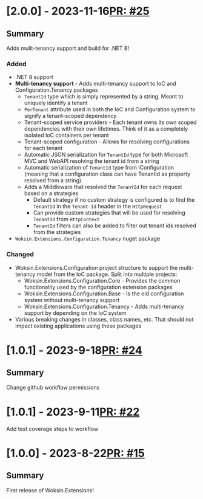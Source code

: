 # [2.0.0] - 2023-11-16[PR: #25](https://github.com/woksin-org/Woksin.Extensions/pull/25)
## Summary

Adds mulit-tenancy support and build for .NET 8!

### Added

- .NET 8 support
- **Multi-tenancy support** - Adds multi-tenancy support to IoC and Configuration.Tenancy packages
  - `TenantId` type which is simply represented by a string. Meant to uniquely identify a tenant
  - `PerTenant` attribute used in both the IoC and Configuration system to signify a tenant-scoped dependency
  - Tenant-scoped service providers - Each tenant owns its own scoped dependencies with their own lifetimes. Think of it as a completely isolated IoC containers per tenant
  - Tenant-scoped configuration - Allows for resolving configurations for each tenant
  - Automatic JSON serialization for `TenantId` type for both Microsoft MVC and WebAPI resolving the tenant id from a string
  - Automatic serialization of `TenantId` type from IConfiguration (meaning that a configuration class can have TenantId as property resolved from a string)
  - Adds a Middleware that resolved the `TenantId` for each request based on a strategies
    - Default strategy if no custom strategy is configured is to find the `TenantId` in the `Tenant-Id` header in the `HttpRequest`
    - Can provide custom strategies that will be used for resolving `TenantId` from `HttpContext`
    - `TenantId` filters can also be added to filter out tenant ids resolved from the strategies
- `Woksin.Extensions.Configuration.Tenancy` nuget package

### Changed

- Woksin.Extensions.Configuration project structure to support the multi-tenancy model from the IoC package. Split into multiple projects:
  - Woksin.Extensions.Configuration.Core - Provides the common functionality used by the configuration extension packages
  - Woksin.Extensions.Configuration.Base - Is the old configuration system without multi-tenancy support
  - Woksin.Extensions.Configuration.Tenancy  - Adds multi-tenancy support by depending on the IoC system
- Various breaking changes in classes, class names, etc. That should not impact existing applications using these packages


# [1.0.1] - 2023-9-18[PR: #24](https://github.com/woksin-org/Woksin.Extensions/pull/24)
## Summary

Change github workflow permissions


# [1.0.1] - 2023-9-11[PR: #22](https://github.com/woksin-org/Woksin.Extensions/pull/22)
Add test coverage steps to workflow


# [1.0.0] - 2023-8-22[PR: #15](https://github.com/woksin-org/Woksin.Extensions/pull/15)
## Summary

First release of Woksin.Extensions!


